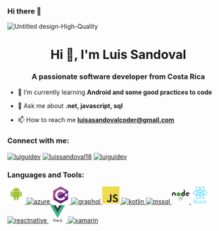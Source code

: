 ### Hi there 👋
![Untitled design-High-Quality](https://user-images.githubusercontent.com/79773016/113497890-41e61d00-94c5-11eb-8489-c75e0bdf950f.jpg)


<h1 align="center">Hi 👋, I'm Luis Sandoval</h1>
<h3 align="center">A passionate software developer from Costa Rica</h3>

- 🌱 I’m currently learning **Android and some good practices to code**

- 💬 Ask me about **.net, javascript, sql**

- 📫 How to reach me **luisasandovalcoder@gmail.com**

<h3 align="left">Connect with me:</h3>
<p align="left">
<a href="https://twitter.com/luiguidev" target="blank"><img align="center" src="https://cdn.jsdelivr.net/npm/simple-icons@3.0.1/icons/twitter.svg" alt="luiguidev" height="30" width="40" /></a>
<a href="https://linkedin.com/in/luissandoval18" target="blank"><img align="center" src="https://cdn.jsdelivr.net/npm/simple-icons@3.0.1/icons/linkedin.svg" alt="luissandoval18" height="30" width="40" /></a>
<a href="https://kaggle.com/luiguidev" target="blank"><img align="center" src="https://cdn.jsdelivr.net/npm/simple-icons@3.0.1/icons/kaggle.svg" alt="luiguidev" height="30" width="40" /></a>
</p>

<h3 align="left">Languages and Tools:</h3>
<p align="left"> <a href="https://developer.android.com" target="_blank"> <img src="https://raw.githubusercontent.com/devicons/devicon/master/icons/android/android-original-wordmark.svg" alt="android" width="40" height="40"/> </a> <a href="https://azure.microsoft.com/en-in/" target="_blank"> <img src="https://www.vectorlogo.zone/logos/microsoft_azure/microsoft_azure-icon.svg" alt="azure" width="40" height="40"/> </a> <a href="https://www.w3schools.com/cs/" target="_blank"> <img src="https://raw.githubusercontent.com/devicons/devicon/master/icons/csharp/csharp-original.svg" alt="csharp" width="40" height="40"/> </a> <a href="https://graphql.org" target="_blank"> <img src="https://www.vectorlogo.zone/logos/graphql/graphql-icon.svg" alt="graphql" width="40" height="40"/> </a> <a href="https://developer.mozilla.org/en-US/docs/Web/JavaScript" target="_blank"> <img src="https://raw.githubusercontent.com/devicons/devicon/master/icons/javascript/javascript-original.svg" alt="javascript" width="40" height="40"/> </a> <a href="https://kotlinlang.org" target="_blank"> <img src="https://www.vectorlogo.zone/logos/kotlinlang/kotlinlang-icon.svg" alt="kotlin" width="40" height="40"/> </a> <a href="https://www.microsoft.com/en-us/sql-server" target="_blank"> <img src="https://cdn.worldvectorlogo.com/logos/microsoft-sql-server.svg" alt="mssql" width="40" height="40"/> </a> <a href="https://nodejs.org" target="_blank"> <img src="https://raw.githubusercontent.com/devicons/devicon/master/icons/nodejs/nodejs-original-wordmark.svg" alt="nodejs" width="40" height="40"/> </a> <a href="https://reactjs.org/" target="_blank"> <img src="https://raw.githubusercontent.com/devicons/devicon/master/icons/react/react-original-wordmark.svg" alt="react" width="40" height="40"/> </a> <a href="https://reactnative.dev/" target="_blank"> <img src="https://reactnative.dev/img/header_logo.svg" alt="reactnative" width="40" height="40"/> </a> <a href="https://vuejs.org/" target="_blank"> <img src="https://raw.githubusercontent.com/devicons/devicon/master/icons/vuejs/vuejs-original-wordmark.svg" alt="vuejs" width="40" height="40"/> </a> <a href="https://dotnet.microsoft.com/apps/xamarin" target="_blank"> <img src="https://raw.githubusercontent.com/detain/svg-logos/780f25886640cef088af994181646db2f6b1a3f8/svg/xamarin.svg" alt="xamarin" width="40" height="40"/> </a> </p>
